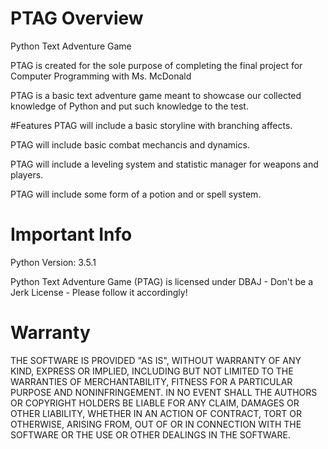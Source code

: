 # PTAG Overview
Python Text Adventure Game

PTAG is created for the sole purpose of completing the final project for Computer Programming with Ms. McDonald

PTAG is a basic text adventure game meant to showcase our collected knowledge of Python and put such knowledge to the test.

#Features
PTAG will include a basic storyline with branching affects.

PTAG will include basic combat mechancis and dynamics.

PTAG will include a leveling system and statistic manager for weapons and players.

PTAG will include some form of a potion and or spell system.

# Important Info
Python Version: 3.5.1

Python Text Adventure Game (PTAG) is licensed under DBAJ - Don't be a Jerk License - Please follow it accordingly!

# Warranty
THE SOFTWARE IS PROVIDED "AS IS", WITHOUT WARRANTY OF ANY KIND, EXPRESS OR IMPLIED, INCLUDING BUT NOT LIMITED TO THE WARRANTIES OF MERCHANTABILITY, FITNESS FOR A PARTICULAR PURPOSE AND NONINFRINGEMENT. 
IN NO EVENT SHALL THE AUTHORS OR COPYRIGHT HOLDERS BE LIABLE FOR ANY CLAIM, DAMAGES OR OTHER LIABILITY, WHETHER IN AN ACTION OF CONTRACT, TORT OR OTHERWISE, ARISING FROM, OUT OF OR IN CONNECTION WITH THE SOFTWARE OR THE USE OR OTHER DEALINGS IN THE SOFTWARE.

